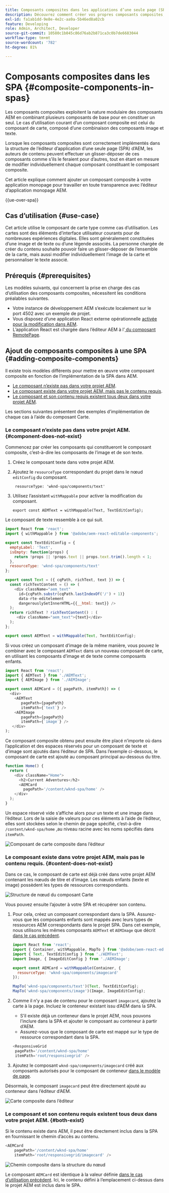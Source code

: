 ```yaml
---
title: Composants composites dans les applications d’une seule page (SPA)
description: Découvrez comment créer vos propres composants composites, composants constitués eux-mêmes d’autres composants, qui fonctionnent avec l’éditeur d’application monopage AEM.
exl-id: fa1ab1dd-9e8e-4e2c-aa9a-5b46ed8a02cb
feature: Developing
role: Admin, Architect, Developer
source-git-commit: 10580c1b045c86d76ab2b871ca3c0b7de6683044
workflow-type: tm+mt
source-wordcount: '782'
ht-degree: 81%

---
```


# Composants composites dans les SPA {#composite-components-in-spas}

Les composants composites exploitent la nature modulaire des composants AEM en combinant plusieurs composants de base pour en constituer un seul. Le cas d’utilisation courant d’un composant composite est celui du composant de carte, composé d’une combinaison des composants image et texte.

Lorsque les composants composites sont correctement implémentés dans la structure de l’éditeur d’application d’une seule page (SPA) d’AEM, les auteurs de contenu peuvent effectuer un glisser-déposer de ces composants comme s’ils le feraient pour d’autres, tout en étant en mesure de modifier individuellement chaque composant constituant le composant composite.

Cet article explique comment ajouter un composant composite à votre application monopage pour travailler en toute transparence avec l’éditeur d’application monopage AEM.

{{ue-over-spa}}

## Cas d’utilisation {#use-case}

Cet article utilise le composant de carte type comme cas d’utilisation. Les cartes sont des éléments d’interface utilisateur courants pour de nombreuses expériences digitales. Elles sont généralement constituées d’une image et de texte ou d’une légende associés. La personne chargée de créer du contenu souhaite pouvoir faire un glisser-déposer de l’ensemble de la carte, mais aussi modifier individuellement l’image de la carte et personnaliser le texte associé.

## Prérequis {#prerequisites}

Les modèles suivants, qui concernent la prise en charge des cas d’utilisation des composants composites, nécessitent les conditions préalables suivantes.

* Votre instance de développement AEM s’exécute localement sur le port 4502 avec un exemple de projet.
* Vous disposez d’une application React externe opérationnelle [activée pour la modification dans AEM](editing-external-spa.md).
* L’application React est chargée dans l’éditeur AEM à l’[ du composant RemotePage](remote-page.md).

## Ajout de composants composites à une SPA {#adding-composite-components}

Il existe trois modèles différents pour mettre en œuvre votre composant composite en fonction de l’implémentation de la SPA dans AEM.

* [Le composant n’existe pas dans votre projet AEM](#component-does-not-exist).
* [Le composant existe dans votre projet AEM, mais pas le contenu requis](#content-does-not-exist).
* [Le composant et son contenu requis existent tous deux dans votre projet AEM](#both-exist).

Les sections suivantes présentent des exemples d’implémentation de chaque cas à l’aide du composant Carte.

### Le composant n’existe pas dans votre projet AEM. {#component-does-not-exist}

Commencez par créer les composants qui constitueront le composant composite, c’est-à-dire les composants de l’image et de son texte.

1. Créez le composant texte dans votre projet AEM.
1. Ajoutez le `resourceType` correspondant du projet dans le nœud `editConfig` du composant.

   ```text
    resourceType: 'wknd-spa/components/text' 
   ```

1. Utilisez l’assistant `withMappable` pour activer la modification du composant.

   ```text
   export const AEMText = withMappable(Text, TextEditConfig); 
   ```

Le composant de texte ressemble à ce qui suit.

```javascript
import React from 'react';
import { withMappable } from '@adobe/aem-react-editable-components';

export const TextEditConfig = {
  emptyLabel: 'Text',
  isEmpty: function(props) {
    return !props || !props.text || props.text.trim().length < 1;
  },
  resourceType: 'wknd-spa/components/text'
};

export const Text = ({ cqPath, richText, text }) => {
  const richTextContent = () => (
    <div className="aem_text"
      id={cqPath.substr(cqPath.lastIndexOf('/') + 1)}
      data-rte-editelement
      dangerouslySetInnerHTML={{__html: text}} />
  );
  return richText ? richTextContent() : (
     <div className="aem_text">{text}</div>
  );
};

export const AEMText = withMappable(Text, TextEditConfig);
```

Si vous créez un composant d’image de la même manière, vous pouvez le combiner avec le composant `AEMText` dans un nouveau composant de carte, en utilisant les composants d’image et de texte comme composants enfants.

```javascript
import React from 'react';
import { AEMText } from './AEMText';
import { AEMImage } from './AEMImage';

export const AEMCard = ({ pagePath, itemPath}) => (
  <div>
    <AEMText
       pagePath={pagePath}
       itemPath={`text`} />
    <AEMImage
       pagePath={pagePath}
       itemPath={`image`} />
   </div>
);
```

Ce composant composite obtenu peut ensuite être placé n’importe où dans l’application et des espaces réservés pour un composant de texte et d’image sont ajoutés dans l’éditeur de SPA. Dans l’exemple ci-dessous, le composant de carte est ajouté au composant principal au-dessous du titre.

```javascript
function Home() {
  return (
    <div className="Home">
      <h2>Current Adventures</h2>
      <AEMCard
        pagePath='/content/wknd-spa/home' />
    </div>
  );
}
```

Un espace réservé vide s’affiche alors pour un texte et une image dans l’éditeur. Lors de la saisie de valeurs pour ces éléments à l’aide de l’éditeur, elles sont stockées selon le chemin de page spécifié, c’est-à-dire `/content/wknd-spa/home` ,au niveau racine avec les noms spécifiés dans `itemPath`.

![Composant de carte composite dans l’éditeur](assets/composite-card.png)

### Le composant existe dans votre projet AEM, mais pas le contenu requis. {#content-does-not-exist}

Dans ce cas, le composant de carte est déjà créé dans votre projet AEM contenant les nœuds de titre et d’image. Les nœuds enfants (texte et image) possèdent les types de ressources correspondants.

![Structure de nœud du composant Carte](assets/composite-node-structure.png)

Vous pouvez ensuite l’ajouter à votre SPA et récupérer son contenu.

1. Pour cela, créez un composant correspondant dans la SPA. Assurez-vous que les composants enfants sont mappés avec leurs types de ressources AEM correspondants dans le projet SPA. Dans cet exemple, nous utilisons les mêmes composants `AEMText` et `AEMImage` que décrit [dans le cas précédent](#component-does-not-exist).

   ```javascript
   import React from 'react';
   import { Container, withMappable, MapTo } from '@adobe/aem-react-editable-components';
   import { Text, TextEditConfig } from './AEMText';
   import Image, { ImageEditConfig } from './AEMImage';
   
   export const AEMCard = withMappable(Container, {
     resourceType: 'wknd-spa/components/imagecard'
   });
   
   MapTo('wknd-spa/components/text')(Text, TextEditConfig);
   MapTo('wknd-spa/components/image')(Image, ImageEditConfig);
   ```

1. Comme il n’y a pas de contenu pour le composant `imagecard`, ajoutez la carte à la page. Incluez le conteneur existant issu d’AEM dans la SPA.
   * S’il existe déjà un conteneur dans le projet AEM, nous pouvons l’inclure dans la SPA et ajouter le composant au conteneur à partir d’AEM.
   * Assurez-vous que le composant de carte est mappé sur le type de ressource correspondant dans la SPA.

   ```javascript
   <ResponsiveGrid
    pagePath='/content/wknd-spa/home'
    itemPath='root/responsivegrid' />
   ```

1. Ajoutez le composant `wknd-spa/components/imagecard` créé aux composants autorisés pour le composant de conteneur [dans le modèle de page](/help/sites-cloud/authoring/page-editor/templates.md).

Désormais, le composant `imagecard` peut être directement ajouté au conteneur dans l’éditeur d’AEM.

![Carte composite dans l’éditeur](assets/composite-card.gif)

### Le composant et son contenu requis existent tous deux dans votre projet AEM. {#both-exist}

Si le contenu existe dans AEM, il peut être directement inclus dans la SPA en fournissant le chemin d’accès au contenu.

```javascript
<AEMCard
    pagePath='/content/wknd-spa/home'
    itemPath='root/responsivegrid/imagecard' />
```

![Chemin composite dans la structure du nœud](assets/composite-path.png)

Le composant `AEMCard` est identique à la valeur définie [dans le cas d’utilisation précédent](#content-does-not-exist). Ici, le contenu défini à l’emplacement ci-dessus dans le projet AEM est inclus dans le SPA.

